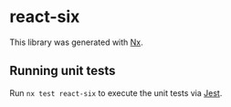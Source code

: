 # react-six

This library was generated with [Nx](https://nx.dev).

## Running unit tests

Run `nx test react-six` to execute the unit tests via [Jest](https://jestjs.io).
